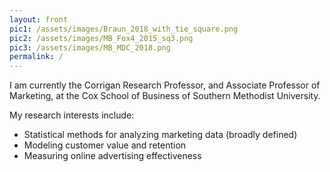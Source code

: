 ```yaml
---
layout: front
pic1: /assets/images/Braun_2018_with_tie_square.png
pic2: /assets/images/MB_Fox4_2015_sq3.png
pic3: /assets/images/MB_MDC_2018.png
permalink: /
---
```



I am currently the Corrigan Research Professor, and Associate Professor of Marketing, at the Cox School of Business of Southern Methodist University.

My research interests include:

- Statistical methods for analyzing marketing data (broadly defined)
- Modeling customer value and retention
- Measuring online advertising effectiveness
